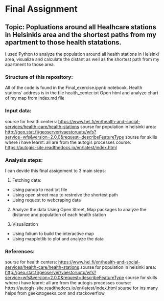 # Final Assignment


## Topic: Popluations around all Healhcare stations in Helsinkis area and the shortest paths from my apartment to those health statations.
I used Python to analyze the population around all health stations in Helsinki area, visualize and calculate the distant as well as the shortest path from my apartment to those area.

### Structure of this repository:
All of the code is found in the Final_exercise.ipynb notebook.
Health stations' address is in the file health_center.txt 
Open html and analyze chart of my map from index.md file

### Input data:
sourse for health centers: https://www.hel.fi/en/health-and-social-services/health-care/health-stations
sourse for population in helsinki area: http://geo.stat.fi/geoserver/vaestoruutu/wfs?service=wfs&version=2.0.0&request=describeFeatureType
sourse for skills where i have learnt: all are from the autogis processes course: https://autogis-site.readthedocs.io/en/latest/index.html


### Analysis steps:
I can devide this final assignment to 3 main steps:
1) Fetching data:
+ Using panda to read txt file
+ Using open street map to restreive the shortest path
+ Using request to webcraping data

2) Analyze the data
Using Open Street,  Map packages to analyze the distance and population of each health station

3) Visualization
+ Using folium to build the interactive map
+ Using mapplotlib to plot and analyze the data





### References:
sourse for health centers: https://www.hel.fi/en/health-and-social-services/health-care/health-stations
sourse for population in helsinki area: http://geo.stat.fi/geoserver/vaestoruutu/wfs?service=wfs&version=2.0.0&request=describeFeatureType
sourse for skills where i have learnt: all are from the autogis processes course: https://autogis-site.readthedocs.io/en/latest/index.html
sourse for ins
many helps from geekstogeeks.com and stackoverflow




